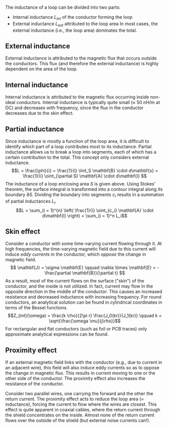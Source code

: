 The inductance of a loop can be divided into two parts:
- Internal inductance $L_{int}$ of the conductor forming the loop
- External inductance $L_{ext}$ attributed to the loop area
In most cases, the external inductance (i.e., the loop area) dominates the total.
## External inductance
External inductance is attributed to the magnetic flux that occurs outside the conductors. This flux (and therefore the external inductance) is highly dependent on the area of the loop.
## Internal inductance
Internal inductance is attributed to the magnetic flux occurring inside non-ideal conductors. Internal inductance is typically quite small ($\approx$ 50 nH/m at DC) and decreases with frequency, since the flux in the conductor decreases due to the skin effect.
## Partial inductance
Since inductance is mostly a function of the loop area, it is difficult to identify which part of a loop contributes most to its inductance. Partial inductance allows us to break a loop into segments, each of which has a certain contribution to the total. This concept only considers external inductance.
$$L = \frac{\phi}{i} = \frac{1}{i} \iint_S \mathbf{B} \cdot d\mathbf{s} = \frac{1}{i} \oint_{\partial S} \mathbf{A} \cdot d\mathbf{l} $$
The inductance of a loop enclosing area $S$ is given above. Using Stokes' theorem, the surface integral is transformed into a contour integral along its boundary $\partial S$. Dividing the boundary into segments $c_i$ results in a summation of partial inductances $L_i$.
$$L = \sum_{i = 1}^{n} \left( \frac{1}{i} \oint_{c_i} \mathbf{A} \cdot d\mathbf{l} \right) = \sum_{i = 1}^n L_i$$
## Skin effect
Consider a conductor with some time-varying current flowing through it. At high frequencies, the time-varying magnetic field due to this current will induce _eddy currents_ in the conductor, which _oppose_ the change in magnetic field.
$$ \mathbf{J} = \sigma \mathbf{E} \qquad \nabla \times \mathbf{E} = -\frac{\partial \mathbf{B}}{\partial t} $$
As a result, most of the current flows on the surface ("skin") of the conductor, and the inside is not utilized. In fact, current may flow in the opposite direction in the middle of the conductor. This causes an increased resistance and decreased inductance with increasing frequency.
For round conductors, an analytical solution can be found in cylindrical coordinates in terms of the Bessel functions.
$$Z_{int}(\omega) = \frac{k \rho}{2\pi r} \frac{J_0(kr)}{J_1(kr)} \qquad k = \sqrt{\frac{\omega \mu}{j\rho}}$$
For rectangular and flat conductors (such as foil or PCB traces) only approximate analytical expressions can be found.
## Proximity effect
If an external magnetic field links with the conductor (e.g., due to current in an adjacent wire), this field will also induce eddy currents so as to oppose the change in magnetic flux. This results in current moving to one or the other side of the conductor. The proximity effect also increases the resistance of the conductor.

Consider two parallel wires, one carrying the forward and the other the return current. The proximity effect acts to reduce the loop area (= inductance), forcing the current to flow where the wires are closest.
This effect is quite apparent in coaxial cables, where the return current through the shield concentrates on the inside. Almost none of the return current flows over the outside of the shield (but external noise currents can!).